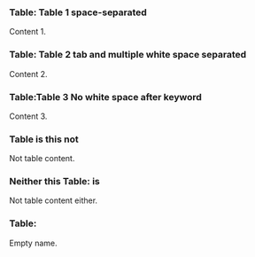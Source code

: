 ### Table: Table 1 space-separated

Content 1.

###	 	Table:	 	Table 2 tab and multiple white space separated

Content 2.

###   Table:Table 3 No white space after keyword

Content 3.

### Table is this not

Not table content.

### Neither this Table: is

Not table content either.

### Table:

Empty name.
